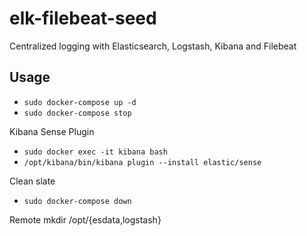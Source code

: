 # elk-filebeat-seed
Centralized logging with Elasticsearch, Logstash, Kibana and Filebeat

## Usage

- `sudo docker-compose up -d`
- `sudo docker-compose stop`

Kibana Sense Plugin

- `sudo docker exec -it kibana bash`
- `/opt/kibana/bin/kibana plugin --install elastic/sense`

Clean slate

- `sudo docker-compose down`



Remote
mkdir /opt/{esdata,logstash}